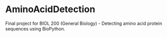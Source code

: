 # AminoAcidDetection
 Final project for BIOL 200 (General Biology) - Detecting amino acid protein sequences using BioPython.
